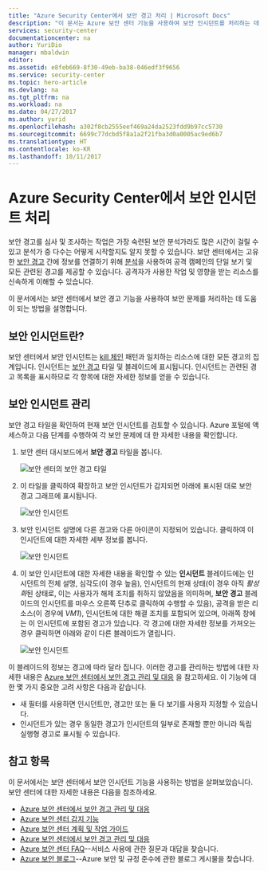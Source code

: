 ```yaml
---
title: "Azure Security Center에서 보안 경고 처리 | Microsoft Docs"
description: "이 문서는 Azure 보안 센터 기능을 사용하여 보안 인시던트를 처리하는 데 도움이 됩니다."
services: security-center
documentationcenter: na
author: YuriDio
manager: mbaldwin
editor: 
ms.assetid: e8feb669-8f30-49eb-ba38-046edf3f9656
ms.service: security-center
ms.topic: hero-article
ms.devlang: na
ms.tgt_pltfrm: na
ms.workload: na
ms.date: 04/27/2017
ms.author: yurid
ms.openlocfilehash: a302f8cb2555eef469a24da2523fdd9b97cc5730
ms.sourcegitcommit: 6699c77dcbd5f8a1a2f21fba3d0a0005ac9ed6b7
ms.translationtype: HT
ms.contentlocale: ko-KR
ms.lasthandoff: 10/11/2017
---
```

# <a name="handling-security-incidents-in-azure-security-center"></a>Azure Security Center에서 보안 인시던트 처리
보안 경고를 심사 및 조사하는 작업은 가장 숙련된 보안 분석가라도 많은 시간이 걸릴 수 있고 분석가 중 다수는 어떻게 시작할지도 알지 못할 수 있습니다. 보안 센터에서는 고유한 [보안 경고](security-center-managing-and-responding-alerts.md) 간에 정보를 연결하기 위해 [분석](security-center-detection-capabilities.md)을 사용하여 공격 캠페인의 단일 보기 및 모든 관련된 경고를 제공할 수 있습니다. 공격자가 사용한 작업 및 영향을 받는 리소스를 신속하게 이해할 수 있습니다.

이 문서에서는 보안 센터에서 보안 경고 기능을 사용하여 보안 문제를 처리하는 데 도움이 되는 방법을 설명합니다.

## <a name="what-is-a-security-incident"></a>보안 인시던트란?
보안 센터에서 보안 인시던트는 [kill 체인](https://blogs.technet.microsoft.com/office365security/addressing-your-cxos-top-five-cloud-security-concerns/) 패턴과 일치하는 리소스에 대한 모든 경고의 집계입니다. 인시던트는 [보안 경고](security-center-managing-and-responding-alerts.md) 타일 및 블레이드에 표시됩니다. 인시던트는 관련된 경고 목록을 표시하므로 각 항목에 대한 자세한 정보를 얻을 수 있습니다.

## <a name="managing-security-incidents"></a>보안 인시던트 관리
보안 경고 타일을 확인하여 현재 보안 인시던트를 검토할 수 있습니다. Azure 포털에 액세스하고 다음 단계를 수행하여 각 보안 문제에 대 한 자세한 내용을 확인합니다.

1. 보안 센터 대시보드에서 **보안 경고** 타일을 봅니다.

    ![보안 센터의 보안 경고 타일](./media/security-center-incident/security-center-incident-fig1.png)

2. 이 타일을 클릭하여 확장하고 보안 인시던트가 감지되면 아래에 표시된 대로 보안 경고 그래프에 표시됩니다.

    ![보안 인시던트](./media/security-center-incident/security-center-incident-fig2.png)

3. 보안 인시던트 설명에 다른 경고와 다른 아이콘이 지정되어 있습니다. 클릭하여 이 인시던트에 대한 자세한 세부 정보를 봅니다.

    ![보안 인시던트](./media/security-center-incident/security-center-incident-fig3.png)

4. 이 보안 인시던트에 대한 자세한 내용을 확인할 수 있는 **인시던트** 블레이드에는 인시던트의 전체 설명, 심각도(이 경우 높음), 인시던트의 현재 상태(이 경우 아직 *활성화*된 상태로, 이는 사용자가 해제 조치를 취하지 않았음을 의미하며, **보안 경고** 블레이드의 인시던트를 마우스 오른쪽 단추로 클릭하여 수행할 수 있음), 공격을 받은 리소스(이 경우에 *VM1*), 인시던트에 대한 해결 조치를 포함되어 있으며, 아래쪽 창에는 이 인시던트에 포함된 경고가 있습니다. 각 경고에 대한 자세한 정보를 가져오는 경우 클릭하면 아래와 같이 다른 블레이드가 열립니다.

    ![보안 인시던트](./media/security-center-incident/security-center-incident-fig4.png)

이 블레이드의 정보는 경고에 따라 달라 집니다. 이러한 경고를 관리하는 방법에 대한 자세한 내용은 [Azure 보안 센터에서 보안 경고 관리 및 대응](security-center-managing-and-responding-alerts.md) 을 참고하세요. 이 기능에 대한 몇 가지 중요한 고려 사항은 다음과 같습니다.

* 새 필터를 사용하면 인시던트만, 경고만 또는 둘 다 보기를 사용자 지정할 수 있습니다.
* 인시던트가 있는 경우 동일한 경고가 인시던트의 일부로 존재할 뿐만 아니라 독립 실행형 경고로 표시될 수 있습니다.

## <a name="see-also"></a>참고 항목
이 문서에서는 보안 센터에서 보안 인시던트 기능을 사용하는 방법을 살펴보았습니다. 보안 센터에 대한 자세한 내용은 다음을 참조하세요.

* [Azure 보안 센터에서 보안 경고 관리 및 대응](security-center-managing-and-responding-alerts.md)
* [Azure 보안 센터 감지 기능](security-center-detection-capabilities.md)
* [Azure 보안 센터 계획 및 작업 가이드](security-center-planning-and-operations-guide.md)
* [Azure 보안 센터에서 보안 경고 관리 및 대응](security-center-managing-and-responding-alerts.md)
* [Azure 보안 센터 FAQ](security-center-faq.md)--서비스 사용에 관한 질문과 대답을 찾습니다.
* [Azure 보안 블로그](http://blogs.msdn.com/b/azuresecurity/)--Azure 보안 및 규정 준수에 관한 블로그 게시물을 찾습니다.
